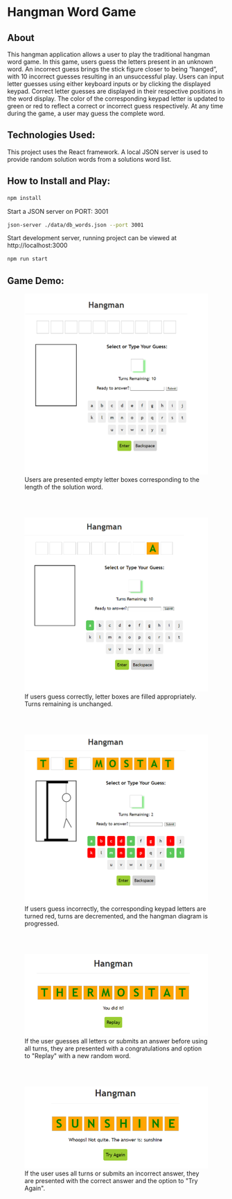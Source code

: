 # Hangman Word Game

## About

This hangman application allows a user to play the traditional hangman word game. In this game, users guess the letters present in an unknown word. An incorrect guess brings the stick figure closer to being “hanged”, with 10 incorrect guesses resulting in an unsuccessful play. Users can input letter guesses using either keyboard inputs or by clicking the displayed keypad. Correct letter guesses are displayed in their respective positions in the word display. The color of the corresponding keypad letter is updated to green or red to reflect a correct or incorrect guess respectively. At any time during the game, a user may guess the complete word.

## Technologies Used:

This project uses the React framework. A local JSON server is used to provide random solution words from a solutions word list.

## How to Install and Play:

```bash
npm install
```

Start a JSON server on PORT: 3001
```bash
json-server ./data/db_words.json --port 3001 
```
Start development server, running project can be viewed at http://localhost:3000
```bash
npm run start
```

## Game Demo:

<div>
    <figure>
        <img src="/demo_screenshots/demo1.png" width="500"/>
        <figcaption>
            Users are presented empty letter boxes corresponding to the length of the solution word.
        </figcaption>
    </figure>
</div>
<br></br>
<div>
    <figure>
        <img src="/demo_screenshots/demo2.png" width="500"/>
        <figcaption>
            If users guess correctly, letter boxes are filled appropriately. Turns remaining is unchanged.
        </figcaption>
    </figure>
</div>
<br></br>
<div>
    <figure>
        <img src="/demo_screenshots/demo5.png" width="500"/>
        <figcaption>
            If users guess incorrectly, the corresponding keypad letters are turned red, turns are decremented, and the hangman diagram is progressed.
        </figcaption>
    </figure>
</div>
<br></br>
<div>
    <figure>
        <img src="/demo_screenshots/demo8.png" width="500"/>
        <figcaption>
            If the user guesses all letters or submits an answer before using all turns, they are presented with a congratulations and option to "Replay" with a new random word.
        </figcaption>
    </figure>
</div>
<br></br>
<div>
    <figure>
        <img src="/demo_screenshots/demo9.png" width="500"/>
        <figcaption>
            If the user uses all turns or submits an incorrect answer, they are presented with the correct answer and the option to "Try Again".
        </figcaption>
    </figure>
</div>
